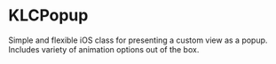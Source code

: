 KLCPopup
========

Simple and flexible iOS class for presenting a custom view as a popup. Includes variety of animation options out of the box.
